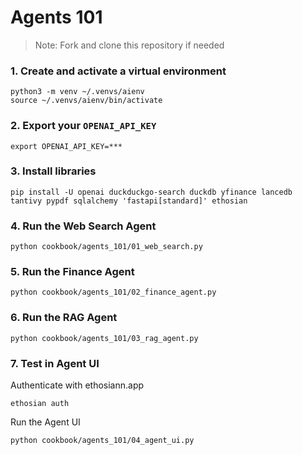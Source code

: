 # Agents 101

> Note: Fork and clone this repository if needed

### 1. Create and activate a virtual environment

```shell
python3 -m venv ~/.venvs/aienv
source ~/.venvs/aienv/bin/activate
```

### 2. Export your `OPENAI_API_KEY`

```shell
export OPENAI_API_KEY=***
```

### 3. Install libraries

```shell
pip install -U openai duckduckgo-search duckdb yfinance lancedb tantivy pypdf sqlalchemy 'fastapi[standard]' ethosian
```

### 4. Run the Web Search Agent

```shell
python cookbook/agents_101/01_web_search.py
```

### 5. Run the Finance Agent

```shell
python cookbook/agents_101/02_finance_agent.py
```

### 6. Run the RAG Agent

```shell
python cookbook/agents_101/03_rag_agent.py
```

### 7. Test in Agent UI

Authenticate with ethosiann.app

```
ethosian auth
```

Run the Agent UI

```shell
python cookbook/agents_101/04_agent_ui.py
```
